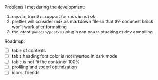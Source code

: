 Problems I met during the development:

1. neovim tresitter support for mdx is not ok
2. prettier will consider mdx as markdown file so that the comment block won't work after formatting
3. the latest `@unocss/postcss` plugin can cause stucking at dev compiling

Roadmap:

-   [ ] table of contents
-   [ ] table heading font color is not inverted in dark mode
-   [ ] table is not fit the container 100%
-   [ ] profiling and speed optimization
-   [ ] icons, friends
